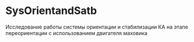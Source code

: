 # SysOrientandSatb
Исследование работы системы ориентации и стабилизации КА на этапе переориентации с использованием двигателя маховика
